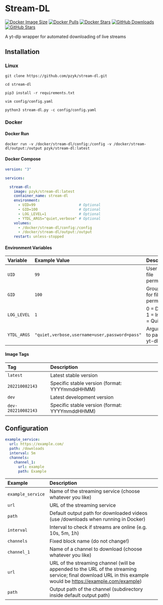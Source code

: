 # Stream-DL
[![Docker Image Size](https://img.shields.io/docker/image-size/pzyk/stream-dl/latest?style=flat&logo=docker)](https://hub.docker.com/r/pzyk/stream-dl)
[![Docker Pulls](https://img.shields.io/docker/pulls/pzyk/stream-dl?style=flat&logo=docker)](https://hub.docker.com/r/pzyk/stream-dl)
[![Docker Stars](https://img.shields.io/docker/stars/pzyk/stream-dl?style=flat&logo=docker)](https://hub.docker.com/r/pzyk/stream-dl)
[![GitHub Downloads](https://img.shields.io/github/downloads/pzyk/stream-dl/total?style=flat&logo=github)](https://github.com/pzyk/stream-dl)
[![GitHub Stars](https://img.shields.io/github/stars/pzyk/stream-dl?style=flat&logo=github)](https://github.com/pzyk/stream-dl)
<!--[![GitHub License](https://img.shields.io/github/license/:pzyk/:stream-dl?style=flat&logo=github)](https://github.com/pzyk/stream-dl)-->
<!--[![GitHub Pipeline Status](https://img.shields.io/github/checks-status/:pzyk/:stream-dl/:main?style=flat&logo=github)](https://github.com/pzyk/stream-dl)-->
<!--[![GitHub Issues](https://img.shields.io/github/issues/:pzyk/:stream-dl?style=flat&logo=github)](https://github.com/pzyk/stream-dl)-->
A yt-dlp wrapper for automated downloading of live streams

## Installation

### Linux
```
git clone https://github.com/pzyk/stream-dl.git

cd stream-dl

pip3 install -r requirements.txt

vim config/config.yaml

python3 stream-dl.py -c config/config.yaml
```

### Docker

#### Docker Run
```
docker run -v /docker/stream-dl/config:/config -v /docker/stream-dl/output:/output pzyk/stream-dl:latest
```

#### Docker Compose
```yaml
version: "3"

services:

  stream-dl:
    image: pzyk/stream-dl:latest
    container_name: stream-dl
    environment:
      - UID=99                    # Optional
      - GID=100                   # Optional
      - LOG_LEVEL=1               # Optional
      - YTDL_ARGS="quiet,verbose" # Optional
    volumes:
      - /docker/stream-dl/config:/config
      - /docker/stream-dl/output:/output
    restart: unless-stopped
```

#### Environment Variables
| Variable    | Example Value                                 | Description                    |
|:------------|:----------------------------------------------|:-------------------------------|
| `UID`       | `99`                                          | User ID for file permissions   |
| `GID`       | `100`                                         | Group ID for file permissions  |
| `LOG_LEVEL` | `1`                                           | 0 = Debug, 1 = Info, 2 = Quiet |
| `YTDL_ARGS` | `"quiet,verbose,username=user,password=pass"` | Arguments to pass to yt-dlp    |

#### Image Tags
| Tag                | Description                                    |
|:-------------------|:-----------------------------------------------|
| `latest`           | Latest stable version                          |
| `202210082143`     | Specific stable version (format: YYYYmmddHHMM) |
| `dev`              | Latest development version                     |
| `dev-202210082143` | Specific stable version (format: YYYYmmddHHMM) |

## Configuration
```yaml
example_service:
  url: https://example.com/
  path: /downloads
  interval: 5m
  channels:
    channel_1:
      url: example
      path: Example
```
| Example           | Description                                                                                                                                                  |
|:------------------|:-------------------------------------------------------------------------------------------------------------------------------------------------------------|
| `example_service` | Name of the streaming service (choose whatever you like)                                                                                                     |
| `url`             | URL of the streaming service                                                                                                                                 |
| `path`            | Default output path for downloaded videos (use /downloads when running in Docker)                                                                            |
| `interval`        | Interval to check if streams are online (e.g. 10s, 5m, 1h)                                                                                                   |
| `channels`        | Fixed block name (do not change!)                                                                                                                            |
| `channel_1`       | Name of a channel to download (choose whatever you like)                                                                                                     |
| `url`             | URL of the streaming channel (will be appended to the URL of the streaming service; final download URL in this example would be https://example.com/example) |
| `path`            | Output path of the channel (subdirectory inside default output path)                                                                                         |
